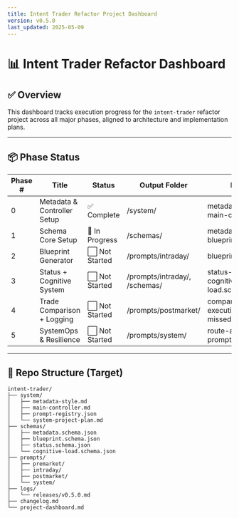 ```yaml
---
title: Intent Trader Refactor Project Dashboard
version: v0.5.0
last_updated: 2025-05-09
---
```


# 📊 Intent Trader Refactor Dashboard

## ✅ Overview

This dashboard tracks execution progress for the `intent-trader` refactor project across all major phases, aligned to architecture and implementation plans.

---

## 📦 Phase Status

| Phase # | Title                        | Status   | Output Folder             | Key Files |
|--------|------------------------------|----------|---------------------------|-----------|
| 0      | Metadata & Controller Setup  | ✅ Complete | /system/                  | metadata-style.md, main-controller.md |
| 1      | Schema Core Setup            | 🔄 In Progress | /schemas/                 | metadata.schema.json, blueprint.schema.json |
| 2      | Blueprint Generator          | ⬜ Not Started | /prompts/intraday/        | blueprint-update.md |
| 3      | Status + Cognitive System    | ⬜ Not Started | /prompts/intraday/, /schemas/ | status-update.md, cognitive-load.schema.json |
| 4      | Trade Comparison + Logging   | ⬜ Not Started | /prompts/postmarket/      | compare-execution.md, missed-trades.md |
| 5      | SystemOps & Resilience       | ⬜ Not Started | /prompts/system/          | route-analyzer.md, prompt-linter.md |

---

## 📂 Repo Structure (Target)

```
intent-trader/
├── system/
│   ├── metadata-style.md
│   ├── main-controller.md
│   ├── prompt-registry.json
│   └── system-project-plan.md
├── schemas/
│   ├── metadata.schema.json
│   ├── blueprint.schema.json
│   ├── status.schema.json
│   └── cognitive-load.schema.json
├── prompts/
│   ├── premarket/
│   ├── intraday/
│   ├── postmarket/
│   └── system/
├── logs/
│   └── releases/v0.5.0.md
├── changelog.md
└── project-dashboard.md
```
